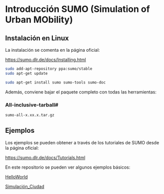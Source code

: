 # Introducción SUMO (Simulation of Urban MObility)

## Instalación en Linux

La instalación se comenta en la página oficial:

https://sumo.dlr.de/docs/Installing.html

```bash
sudo add-apt-repository ppa:sumo/stable
sudo apt-get update

sudo apt-get install sumo sumo-tools sumo-doc

```

Además, conviene bajar el paquete completo con todas las herramientas:

### All-inclusive-tarball#

```bash
sumo-all-x.xx.x.tar.gz
```

## Ejemplos

Los ejemplos se pueden obtener a través de los tutoriales de SUMO desde la página oficial:

https://sumo.dlr.de/docs/Tutorials.html

En este repositorio se pueden ver algunos ejemplos básicos:

[HelloWorld](https://github.com/fedefiuba/Sumo_simulaciones/tree/master/Helloworld)

[Simulación_Ciudad](https://github.com/fedefiuba/Sumo_simulaciones/tree/master/Simulacion_Ciudad)



